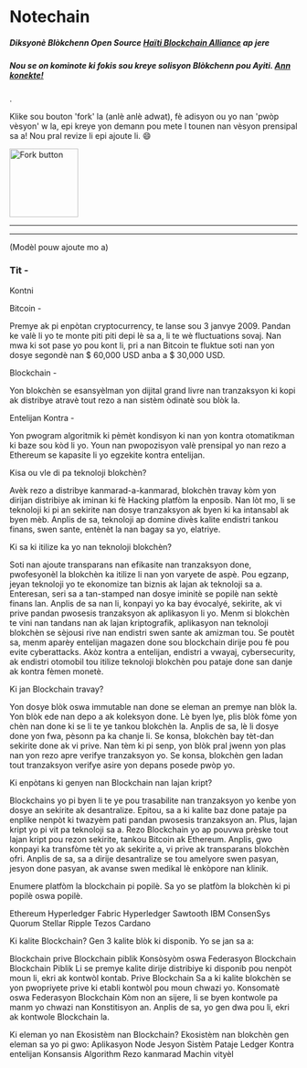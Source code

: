 # Notechain
##### Diksyonè Blòkchenn Open Source [Haïti Blockchain Alliance](https://twitter.com/blockchainhaiti) ap jere
##### Nou se on kominote ki fokis sou kreye solisyon Blòkchenn pou Ayiti. [Ann konekte!](https://discord.gg/TvVvsPwKgn)

.




Klike sou bouton 'fork' la (anlè anlè adwat), fè adisyon ou yo nan 'pwòp vèsyon' w la, epi kreye yon demann pou mete l tounen nan vèsyon prensipal sa a! Nou pral revize li epi ajoute li. 😄




<img width="120" alt="Fork button" src="https://user-images.githubusercontent.com/67593261/148640171-aee6397f-1b15-46a5-8df6-56c0f48b2395.png">




---



---

(Modèl pouw ajoute mo a)
### Tit -
Kontni


Bitcoin - 

Premye ak pi enpòtan cryptocurrency, te lanse sou 3 janvye 2009. Pandan ke valè li yo te monte piti piti depi lè sa a, li te wè fluctuations sovaj. Nan mwa ki sot pase yo pou kont li, pri a nan Bitcoin te fluktue soti nan yon dosye segondè nan $ 60,000 USD anba a $ 30,000 USD.


Blockchain - 

Yon blokchèn se esansyèlman yon dijital grand livre nan tranzaksyon ki kopi ak distribye atravè tout rezo a nan sistèm òdinatè sou blòk la.


Entelijan Kontra - 

Yon pwogram algoritmik ki pèmèt kondisyon ki nan yon kontra otomatikman ki baze sou kòd li yo. Youn nan pwopozisyon valè prensipal yo nan rezo a Ethereum se kapasite li yo egzekite kontra entelijan.


Kisa ou vle di pa teknoloji blokchèn? 

Avèk rezo a distribye kanmarad-a-kanmarad, blokchèn travay kòm yon dirijan distribiye ak iminan ki fè Hacking platfòm la enposib. Nan lòt mo, li se teknoloji ki pi an sekirite nan dosye tranzaksyon ak byen ki ka intansabl ak byen mèb. Anplis de sa, teknoloji ap domine divès kalite endistri tankou finans, swen sante, entènèt la nan bagay sa yo, elatriye.


Ki sa ki itilize ka yo nan teknoloji blokchèn? 

Soti nan ajoute transparans nan efikasite nan tranzaksyon done, pwofesyonèl la blokchèn ka itilize li nan yon varyete de aspè. Pou egzanp, jeyan teknoloji yo te ekonomize tan biznis ak lajan ak teknoloji sa a. Enteresan, seri sa a tan-stamped nan dosye iminitè se popilè nan sektè finans lan. Anplis de sa nan li, konpayi yo ka bay évocalyé, sekirite, ak vi prive pandan pwosesis tranzaksyon ak aplikasyon li yo. Menm si blokchèn te vini nan tandans nan ak lajan kriptografik, aplikasyon nan teknoloji blokchèn se sèjousi rive nan endistri swen sante ak amizman tou. Se poutèt sa, menm aparèy entelijan magazen done sou blockchain dirije pou fè pou evite cyberattacks. Akòz kontra a entelijan, endistri a vwayaj, cybersecurity, ak endistri otomobil tou itilize teknoloji blokchèn pou pataje done san danje ak kontra fèmen monetè.


Ki jan Blockchain travay? 

Yon dosye blòk oswa immutable nan done se eleman an premye nan blòk la. Yon blòk ede nan depo a ak koleksyon done. Lè byen lye, plis blòk fòme yon chèn nan done ki se li te ye tankou blokchèn la. Anplis de sa, lè li dosye done yon fwa, pèsonn pa ka chanje li. Se konsa, blokchèn bay tèt-dan sekirite done ak vi prive. Nan tèm ki pi senp, yon blòk pral jwenn yon plas nan yon rezo apre verifye tranzaksyon yo. Se konsa, blokchèn gen ladan tout tranzaksyon verifye asire yon depans posede pwòp yo.


Ki enpòtans ki genyen nan Blockchain nan lajan kript? 

Blockchains yo pi byen li te ye pou trasabilite nan tranzaksyon yo kenbe yon dosye an sekirite ak desantralize. Epitou, sa a ki kalite baz done pataje pa enplike nenpòt ki twazyèm pati pandan pwosesis tranzaksyon an. Plus, lajan kript yo pi vit pa teknoloji sa a. Rezo Blockchain yo ap pouvwa prèske tout lajan kript pou rezon sekirite, tankou Bitcoin ak Ethereum. Anplis, gwo konpayi ka transfòme tèt yo ak sekirite a, vi prive ak transparans blokchèn ofri. Anplis de sa, sa 
a dirije desantralize se tou amelyore swen pasyan, jesyon done pasyan, ak avanse swen medikal lè enkòpore nan klinik.



Enumere platfòm la blockchain pi popilè. Sa yo se platfòm la blokchèn ki pi popilè oswa popilè.

Ethereum
Hyperledger Fabric
Hyperledger Sawtooth
IBM
ConsenSys Quorum
Stellar
Ripple
Tezos
Cardano


Ki kalite Blockchain? Gen 3 kalite blòk ki disponib. Yo se jan sa a: 

Blockchain prive 
Blockchain piblik 
Konsòsyòm oswa Federasyon Blockchain 
Blockchain Piblik Li se premye kalite dirije distribiye ki disponib pou nenpòt moun li, ekri ak kontwòl kontab. 
Prive Blockchain Sa a ki kalite blokchèn se yon pwopriyete prive ki etabli kontwòl pou moun chwazi yo. 
Konsomatè oswa Federasyon Blockchain Kòm non an sijere, li se byen kontwole pa manm yo chwazi nan Konstitisyon an. 
Anplis de sa, yo gen dwa pou li, ekri ak kontwole Blockchain la.


Ki eleman yo nan Ekosistèm nan Blockchain? 
Ekosistèm nan blokchèn gen eleman sa yo pi gwo: 
Aplikasyon Node 
Jesyon Sistèm 
Pataje Ledger 
Kontra entelijan 
Konsansis Algorithm 
Rezo kanmarad 
Machin vityèl
